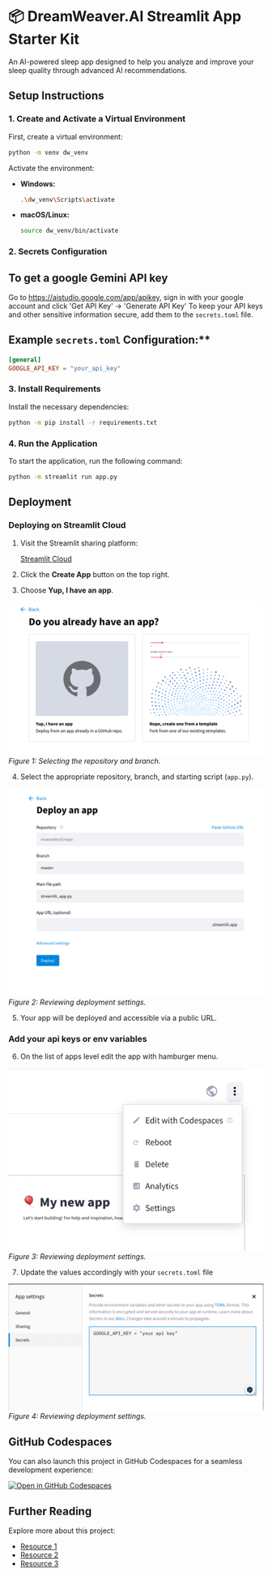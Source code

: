 # 📦 DreamWeaver.AI Streamlit App Starter Kit

An AI-powered sleep app designed to help you analyze and improve your sleep quality through advanced AI recommendations.

## Setup Instructions

### 1. Create and Activate a Virtual Environment

First, create a virtual environment:

```bash
python -m venv dw_venv
```

Activate the environment:

- **Windows:**

    ```bash
    .\dw_venv\Scripts\activate
    ```

- **macOS/Linux:**

    ```bash
    source dw_venv/bin/activate
    ```
### 2. Secrets Configuration

## To get a google Gemini API key
Go to https://aistudio.google.com/app/apikey, sign in with your google account and click 'Get API Key' -> 'Generate API Key'
To keep your API keys and other sensitive information secure, add them to the `secrets.toml` file.

## Example `secrets.toml` Configuration:**

```toml
[general]
GOOGLE_API_KEY = "your_api_key"
```
### 3. Install Requirements

Install the necessary dependencies:

```bash
python -m pip install -r requirements.txt
```

### 4. Run the Application

To start the application, run the following command:

```bash
python -m streamlit run app.py
```

## Deployment

### Deploying on Streamlit Cloud

1. Visit the Streamlit sharing platform:

   [Streamlit Cloud](https://share.streamlit.io/)

2. Click the **Create App** button on the top right.

3. Choose **Yup, I have an app**.

![Deployment Step 1](docs/images/1.png)
*Figure 1: Selecting the repository and branch.*

4. Select the appropriate repository, branch, and starting script (`app.py`).

![Deployment Step 2](docs/images/2.png)
*Figure 2: Reviewing deployment settings.*

5. Your app will be deployed and accessible via a public URL.

### Add your api keys or env variables

6. On the list of apps level edit the app with hamburger menu.

![Deployment Step 3](docs/images/3.png)
*Figure 3: Reviewing deployment settings.*

7. Update the values accordingly with your `secrets.toml` file

![Deployment Step 4](docs/images/4.png)
*Figure 4: Reviewing deployment settings.*


## GitHub Codespaces

You can also launch this project in GitHub Codespaces for a seamless development experience:

[![Open in GitHub Codespaces](https://github.com/codespaces/badge.svg)](https://codespaces.new/streamlit/app-starter-kit?quickstart=1)

## Further Reading

Explore more about this project:

- [Resource 1](#)
- [Resource 2](#)
- [Resource 3](#)
